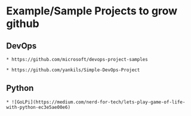 # Example/Sample Projects to grow github

## DevOps

```
* https://github.com/microsoft/devops-project-samples

* https://github.com/yankils/Simple-DevOps-Project
```

## Python

```
* ![GoLPi](https://medium.com/nerd-for-tech/lets-play-game-of-life-with-python-ec3e5ae00e6)

```